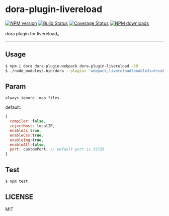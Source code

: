 # dora-plugin-livereload

[![NPM version](https://img.shields.io/npm/v/dora-plugin-livereload.svg?style=flat)](https://npmjs.org/package/dora-plugin-livereload)
[![Build Status](https://img.shields.io/travis/dora-js/dora-plugin-livereload.svg?style=flat)](https://travis-ci.org/dora-js/dora-plugin-livereload)
[![Coverage Status](https://img.shields.io/coveralls/dora-js/dora-plugin-livereload.svg?style=flat)](https://coveralls.io/r/dora-js/dora-plugin-livereload)
[![NPM downloads](http://img.shields.io/npm/dm/dora-plugin-livereload.svg?style=flat)](https://npmjs.org/package/dora-plugin-livereload)

dora plugin for livereload。

---

## Usage

```bash
$ npm i dora dora-plugin-webpack dora-plugin-livereload -SD
$ ./node_modules/.bin/dora --plugins 'webpack,livereload?enableJs=true&enableCss=true&enableImg=true&enableAll:false'
```

## Param

`always ignore .map files`

default:

```javascript
{
  compiler: false,
  injectHost: localIP,
  enableJs:true,
  enableCss:true,
  enableImg:true,
  enableAll:false,
  port: customPort, // default port is 35729
}
```
## Test

```bash
$ npm test
```

## LICENSE

MIT
